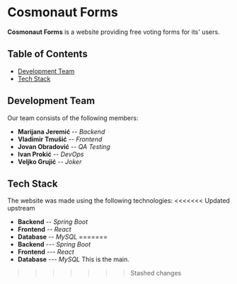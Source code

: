 # Cosmonaut Forms

__Cosmonaut Forms__ is a website providing free voting forms for its' users.

## Table of Contents
-   [Development Team](<#development-team>)
-   [Tech Stack](<#tech-stack>)

## Development Team

Our team consists of the following members:
+   __Marijana Jeremić__ --    _Backend_
+   __Vladimir Tmušić__  --    _Frontend_
+   __Jovan Obradović__  --    _QA Testing_
+   __Ivan Prokić__      --    _DevOps_
+   __Veljko Grujić__    --    _Joker_

## Tech Stack

The website was made using the following technologies:
<<<<<<< Updated upstream
-   __Backend__     -- _Spring Boot_
-   __Frontend__    -- _React_ 
-   __Database__    -- _MySQL_
=======
-   __Backend__     --- _Spring Boot_
-   __Frontend__    --- _React_ 
-   __Database__    --- _MySQL_
This is the main.
>>>>>>> Stashed changes
